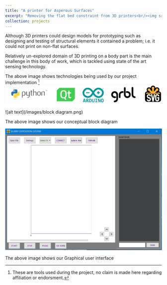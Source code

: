 ```yaml
---
title: "A printer for Asperous Surfaces"
excerpt: "Removing the flat bed constraint from 3D printers<br/><img src='/images/printer-tech-stack.png'>"
collection: projects
---
```

Although 3D printers could design models for prototyping such as designing and testing of structural elements it contained a problem; i.e. it could not print on non-flat surfaces. 

Relatively un-explored domain of 3D printing on a body part is the main challenge in this body of work, which is tackled using state of the art sensing technology.

The above image shows technologies being used by our project implementation [^1]
![alt text](/images/printer-tech-stack.png)


![alt text](/images/block diagram.png)

The above image shows our conceptual block diagram

![alt text](/images/gui.jpg)

The above image shows our Graphical user interface

[^1]: These are tools used during the project, no claim is made here regarding affiliation or endorsment.



